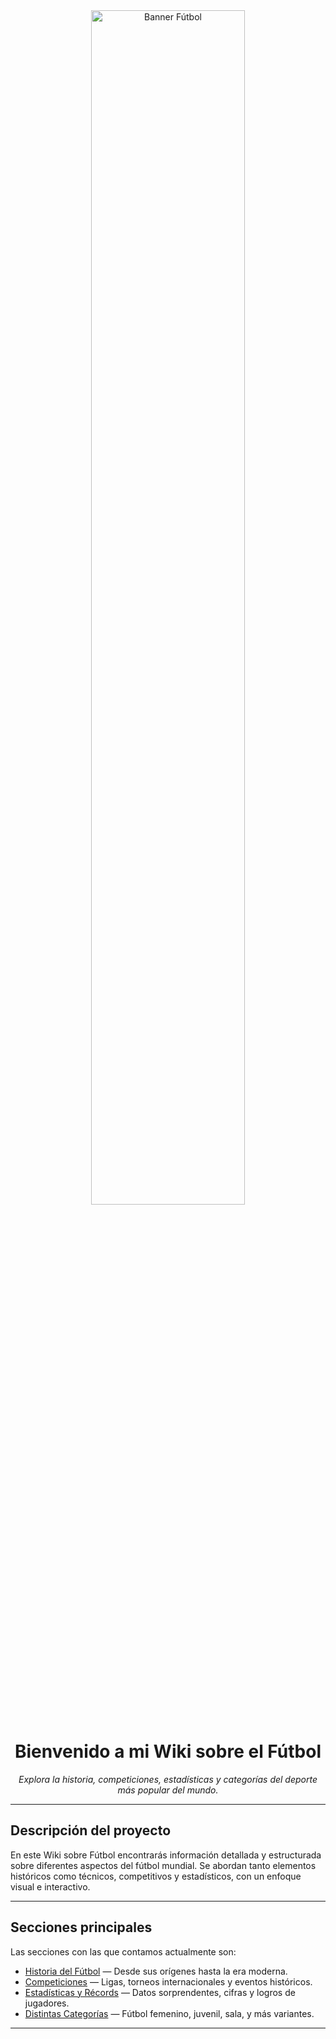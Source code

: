 <html>
<head>
    <meta charset="UTF-8">
    <title>Wiki del Fútbol</title>
</head>



<div align="center">
    <img src="recursos/imagenes/banner-futbol.png" alt="Banner Fútbol" width="70%">
    <h1>Bienvenido a mi Wiki sobre el Fútbol</h1>
    <p><em>Explora la historia, competiciones, estadísticas y categorías del deporte más popular del mundo.</em></p>
</div>

<hr>

<h2>Descripción del proyecto</h2>
<p>
En este Wiki sobre Fútbol encontrarás información detallada y estructurada sobre diferentes aspectos del fútbol mundial. 
Se abordan tanto elementos históricos como técnicos, competitivos y estadísticos, con un enfoque visual e interactivo.
</p>

<hr>

<h2>Secciones principales</h2>
<p>Las secciones con las que contamos actualmente son:</p>
<ul>
    <li><a href="articulo-1.md"> Historia del Fútbol</a> — Desde sus orígenes hasta la era moderna.</li>
    <li><a href="articulo-2.md"> Competiciones</a> — Ligas, torneos internacionales y eventos históricos.</li>
    <li><a href="articulo-3.md"> Estadísticas y Récords</a> — Datos sorprendentes, cifras y logros de jugadores.</li>
    <li><a href="articulo-4.md"> Distintas Categorías</a> — Fútbol femenino, juvenil, sala, y más variantes.</li>
</ul>

<hr>

